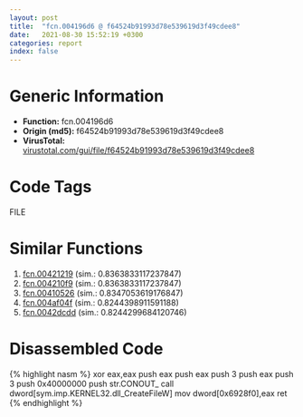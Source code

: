 ```yaml
---
layout: post
title:  "fcn.004196d6 @ f64524b91993d78e539619d3f49cdee8"
date:   2021-08-30 15:52:19 +0300
categories: report
index: false
---
```


# Generic Information
- **Function:** fcn.004196d6
- **Origin (md5):** f64524b91993d78e539619d3f49cdee8
- **VirusTotal:** [virustotal.com/gui/file/f64524b91993d78e539619d3f49cdee8][virustotal_ref]

# Code Tags
<span class="tag" id="FILE">FILE</span>


# Similar Functions

1. [fcn.00421219][similar_1_ref] (sim.: 0.8363833117237847)
2. [fcn.004210f9][similar_2_ref] (sim.: 0.8363833117237847)
3. [fcn.00410526][similar_3_ref] (sim.: 0.8347053619176847)
4. [fcn.004af04f][similar_4_ref] (sim.: 0.8244398911591188)
5. [fcn.0042dcdd][similar_5_ref] (sim.: 0.8244299684120746)


# Disassembled Code

{% highlight nasm %}
xor eax,eax
push eax
push eax
push 3
push eax
push 3
push 0x40000000
push str.CONOUT_
call dword[sym.imp.KERNEL32.dll_CreateFileW]
mov dword[0x6928f0],eax
ret 
{% endhighlight %}


[similar_1_ref]: /report/fcn.00421219@820356b443df86d107b675e725c13af0
[similar_2_ref]: /report/fcn.004210f9@20a93604f17ee6f3c2aa7b1f7a497fcf
[similar_3_ref]: /report/fcn.00410526@d79e4735d09cd3e3c55bd930ee7a7bf7
[similar_4_ref]: /report/fcn.004af04f@3b2d901eaca41ce14deca6a48c0c801a
[similar_5_ref]: /report/fcn.0042dcdd@bfd6bda8df7a254a716ff69133942b93
[virustotal_ref]: https://www.virustotal.com/gui/file/f64524b91993d78e539619d3f49cdee8